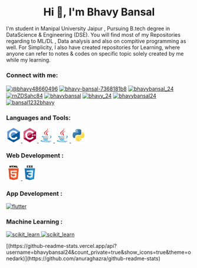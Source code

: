 <h1 align="center">Hi 👋, I'm Bhavy Bansal</h1>
I'm student in Manipal University Jaipur , Pursuing B.tech degree in DataScience & Engineering (DSE).
You will find most of my Repositories regarding to ML/DL , Data analysis and also on compitive programming as well.
For Simplicity, I also have created repositories for Learning, where anyone can refer to notes & codes on specific topic solely created by me while my learning.

<h3 align="left">Connect with me:</h3>
<a href="https://twitter.com/@BhavyBansal24" target="blank"><img align="center" src="https://i.ibb.co/LdyZzgZ/twitter-PNG1.png" alt="@bhavy48660496" height="30" width="40" /></a>
<a href="https://linkedin.com/in/bhavy-bansal-7368181b8" target="blank"><img align="center" src="https://i.ibb.co/6WcdB17/linkedin.png" alt="bhavy-bansal-7368181b8" height="30" width="40" /></a>
<a href="https://instagram.com/bhavybansal_24" target="blank"><img align="center" src="https://cdn.jsdelivr.net/npm/simple-icons@3.1.0/icons/instagram.svg" alt="bhavybansal_24" height="30" width="40" /></a>
<a href="https://discord.gg/rnZDSahc84" target="blank"><img align="center" src="https://cdn.jsdelivr.net/npm/simple-icons@3.1.0/icons/discord.svg" alt="rnZDSahc84" height="30" width="40" /></a>
<a href="https://kaggle.com/bhavybansal" target="blank"><img align="center" src="https://cdn.jsdelivr.net/npm/simple-icons@3.1.0/icons/kaggle.svg" alt="bhavybansal" height="30" width="40" /></a>
<a href="https://www.codechef.com/users/bhavy_24" target="white"><img align="center" src="https://cdn.jsdelivr.net/npm/simple-icons@3.1.0/icons/codechef.svg" alt="bhavy_24" height="30" width="40" /></a>
<a href="https://codeforces.com/profile/bhavybansal24" target="blank"><img align="center" src="https://cdn.jsdelivr.net/npm/simple-icons@3.0.1/icons/codeforces.svg" alt="bhavybansal24" height="30" width="40" /></a>
<a href="https://auth.geeksforgeeks.org/user/bansal1232bhavy" target="blank"><img align="center" src="https://cdn.jsdelivr.net/npm/simple-icons@3.1.0/icons/geeksforgeeks.svg" alt="bansal1232bhavy" height="30" width="40" /></a>
</p>

<h3 align="left">Languages and Tools:</h3>
<p align="left"><a href="https://www.cprogramming.com/" target="_blank"> <img src="https://raw.githubusercontent.com/devicons/devicon/master/icons/c/c-original.svg" alt="c" width="40" height="40"/> </a> <a href="https://www.w3schools.com/cpp/" target="_blank"> <img src="https://raw.githubusercontent.com/devicons/devicon/master/icons/cplusplus/cplusplus-original.svg" alt="cplusplus" width="40" height="40"/> <a href="https://www.java.com" target="_blank"> <img src="https://raw.githubusercontent.com/devicons/devicon/master/icons/java/java-original.svg" alt="java" width="40" height="40"/> </a> <a href="https://www.java.com" target="_blank"> <img src="https://raw.githubusercontent.com/devicons/devicon/master/icons/java/java-original.svg" alt="java" width="40" height="40"/> </a> <a href="https://www.python.org" target="_blank"> <img src="https://raw.githubusercontent.com/devicons/devicon/master/icons/python/python-original.svg" alt="python" width="40" height="40"/> </a> </p>
<h3 align="left">Web Development : </h3>
  <p align = "left"><a href="https://www.w3.org/html/" target="_blank"> <img src="https://raw.githubusercontent.com/devicons/devicon/master/icons/html5/html5-original-wordmark.svg" alt="html5" width="40" height="40"/> </a> <a href="https://www.w3schools.com/css/" target="_blank"> <img src="https://raw.githubusercontent.com/devicons/devicon/master/icons/css3/css3-original-wordmark.svg" alt="css3" width="40" height="40"/> </a> </p>
  <h3 align="left">App Development : </h3>
   <p align = "left"><a href="https://flutter.dev" target="_blank"> <img src="https://www.vectorlogo.zone/logos/flutterio/flutterio-icon.svg" alt="flutter" width="40" height="40"/> </a> </p>
   <h3 align="left">Machine Learning : </h3>
   <p align = "left"> <a href="https://jupyter.org" target="_blank"> <img src="https://upload.wikimedia.org/wikipedia/commons/0/05/Scikit_learn_logo_small.svg" alt="scikit_learn" width="40" height="40"/> </a> <a href="https://scikit-learn.org/" target="_blank"> <img src="https://upload.wikimedia.org/wikipedia/commons/0/05/Scikit_learn_logo_small.svg" alt="scikit_learn" width="40" height="40"/> </a> </p>
[(https://github-readme-stats.vercel.app/api?username=bhavybansal24&count_private=true&show_icons=true&theme=onedark)](https://github.com/anuraghazra/github-readme-stats)

